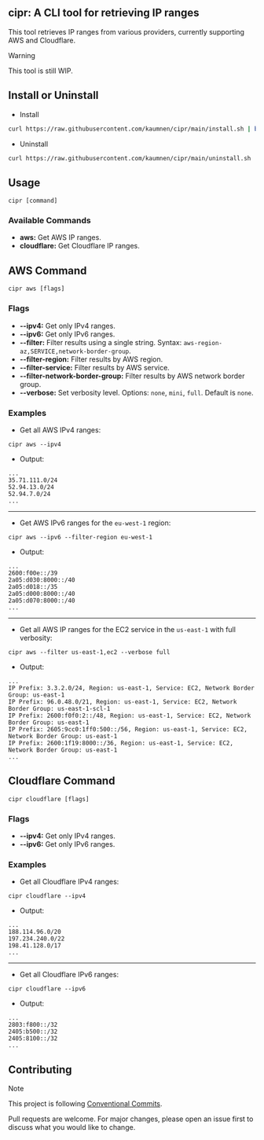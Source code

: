 ## cipr: A CLI tool for retrieving IP ranges

This tool retrieves IP ranges from various providers, currently supporting AWS and Cloudflare.

> [!WARNING]
> This tool is still WIP.

## Install or Uninstall

- Install

```bash
curl https://raw.githubusercontent.com/kaumnen/cipr/main/install.sh | bash
```

- Uninstall

```bash
curl https://raw.githubusercontent.com/kaumnen/cipr/main/uninstall.sh | bash
```

## Usage

```
cipr [command]
```

### Available Commands

- **aws:** Get AWS IP ranges.
- **cloudflare:** Get Cloudflare IP ranges.

## AWS Command

```
cipr aws [flags]
```

### Flags

- **-\-ipv4:** Get only IPv4 ranges.
- **-\-ipv6:** Get only IPv6 ranges.
- **-\-filter:** Filter results using a single string. Syntax: `aws-region-az,SERVICE,network-border-group`.
- **-\-filter-region:** Filter results by AWS region.
- **-\-filter-service:** Filter results by AWS service.
- **-\-filter-network-border-group:** Filter results by AWS network border group.
- **-\-verbose:** Set verbosity level. Options: `none`, `mini`, `full`. Default is `none`.

### Examples

- Get all AWS IPv4 ranges:

```
cipr aws --ipv4
```

- Output:

```
...
35.71.111.0/24
52.94.13.0/24
52.94.7.0/24
...
```

---

- Get AWS IPv6 ranges for the `eu-west-1` region:

```
cipr aws --ipv6 --filter-region eu-west-1
```

- Output:

```
...
2600:f00e::/39
2a05:d030:8000::/40
2a05:d018::/35
2a05:d000:8000::/40
2a05:d070:8000::/40
...
```

---

- Get all AWS IP ranges for the EC2 service in the `us-east-1` with full verbosity:

```
cipr aws --filter us-east-1,ec2 --verbose full
```

- Output:

```
...
IP Prefix: 3.3.2.0/24, Region: us-east-1, Service: EC2, Network Border Group: us-east-1
IP Prefix: 96.0.48.0/21, Region: us-east-1, Service: EC2, Network Border Group: us-east-1-scl-1
IP Prefix: 2600:f0f0:2::/48, Region: us-east-1, Service: EC2, Network Border Group: us-east-1
IP Prefix: 2605:9cc0:1ff0:500::/56, Region: us-east-1, Service: EC2, Network Border Group: us-east-1
IP Prefix: 2600:1f19:8000::/36, Region: us-east-1, Service: EC2, Network Border Group: us-east-1
...
```

## Cloudflare Command

```
cipr cloudflare [flags]
```

### Flags

- **-\-ipv4:** Get only IPv4 ranges.
- **-\-ipv6:** Get only IPv6 ranges.

### Examples

- Get all Cloudflare IPv4 ranges:

```
cipr cloudflare --ipv4
```

- Output:

```
...
188.114.96.0/20
197.234.240.0/22
198.41.128.0/17
...
```

---

- Get all Cloudflare IPv6 ranges:

```
cipr cloudflare --ipv6
```

- Output:

```
...
2803:f800::/32
2405:b500::/32
2405:8100::/32
...
```

## Contributing

> [!NOTE]
> This project is following [Conventional Commits](https://www.conventionalcommits.org/).

Pull requests are welcome. For major changes, please open an issue first to discuss what you would like to change.
